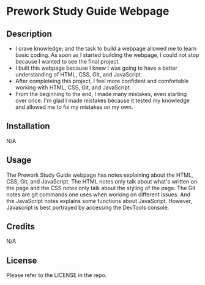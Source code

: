 # Prework Study Guide Webpage

## Description

- I crave knowledge; and the task to build a webpage allowed me to learn basic coding. As soon as I started building the webpage, I could not stop because I wanted to see the final project.
- I built this webpage because I knew I was going to have a better understanding of HTML, CSS, GIt, and JavaScript.
- After completeing this project, I feel more confident and comfortable working with HTML, CSS, Git, and JavaScript.
- From the beginning to the end, I made many mistakes, even starting over once. I'm glad I made mistakes because it tested my knowledge and allowed me to fix my mistakes on my own.

## Installation

N/A

## Usage

The Prework Study Guide webpage has notes explaining about the HTML, CSS, Git, and JavaScript. The HTML notes only talk about what's written on the page and the CSS notes only talk about the styling of the page. The Git notes are git commands one uses when working on different issues. And the JavaScript notes explains some functions about JavaScript. However, Javascript is best portrayed by accessing the DevTools console.

## Credits

N/A

## License

Please refer to the LICENSE in the repo.